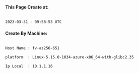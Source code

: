 
   
#### This Page Create at:

```bash

2023-03-31 - 09:58:53 UTC

```

#### Create By Machine:

```bash

Host Name : fv-az256-651

platform  : Linux-5.15.0-1034-azure-x86_64-with-glibc2.35

Ip Local  : 10.1.1.16

```

